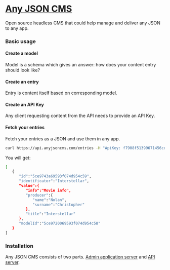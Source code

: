 # [Any JSON CMS](http://anyjsoncms.com)

Open source headless CMS that could help manage and deliver any JSON to any app.

### Basic usage

#### Create a model

Model is a schema which gives an answer: how does your content entry should look like?

#### Create an entry

Entry is content itself based on corresponding model.

#### Create an API Key

Any client requesting content from the API needs to provide an API Key.

#### Fetch your entries

Fetch your entries as a JSON and use them in any app.

```sh
curl https://api.anyjsoncms.com/entries -H "ApiKey: f7908f51399671456cd33a69c99ac021a08078c6"
```

You will get:
```sh
[
   {
      "id":"5ce9743a69593f074d954c59",
      "identificator":"Interstellar",
      "value":{
         "info":"Movie info",
         "producer":{
            "name":"Nolan",
            "surname":"Christopher"
         },
         "title":"Interstellar"
      },
      "modelId":"5ce9720069593f074d954c58"
   }
]
```

### Installation

Any JSON CMS consists of two parts. [Admin application server](https://github.com/evmizulin/cms-admin) and [API server](https://github.com/evmizulin/cms-api).
